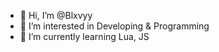 - 👋 Hi, I’m @Blxvyy
- 👀 I’m interested in Developing & Programming
- 🌱 I’m currently learning Lua, JS

<!---
Blxvyy/Blxvyy is a ✨ special ✨ repository because its `README.md` (this file) appears on your GitHub profile.
You can click the Preview link to take a look at your changes.
--->
